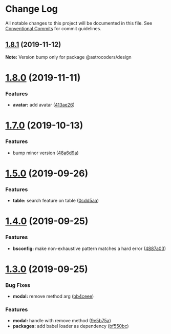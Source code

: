 # Change Log

All notable changes to this project will be documented in this file.
See [Conventional Commits](https://conventionalcommits.org) for commit guidelines.

## [1.8.1](https://github.com/Astrocoders/astro-design/compare/@astrocoders/design@1.8.0...@astrocoders/design@1.8.1) (2019-11-12)

**Note:** Version bump only for package @astrocoders/design





# [1.8.0](https://github.com/Astrocoders/astro-design/compare/@astrocoders/design@1.7.0...@astrocoders/design@1.8.0) (2019-11-11)


### Features

* **avatar:** add avatar ([413ae26](https://github.com/Astrocoders/astro-design/commit/413ae267c97b406b3eda95d0887aa0c89e6ad2e1))





# [1.7.0](https://github.com/Astrocoders/astro-design/compare/@astrocoders/design@1.5.0...@astrocoders/design@1.7.0) (2019-10-13)


### Features

* bump minor version ([48a6d9a](https://github.com/Astrocoders/astro-design/commit/48a6d9a))





# [1.5.0](https://github.com/Astrocoders/astro-design/compare/@astrocoders/design@1.4.0...@astrocoders/design@1.5.0) (2019-09-26)


### Features

* **table:** search feature on table ([0cdd5aa](https://github.com/Astrocoders/astro-design/commit/0cdd5aa))





# [1.4.0](https://github.com/Astrocoders/astro-design/compare/@astrocoders/design@1.3.0...@astrocoders/design@1.4.0) (2019-09-25)


### Features

* **bsconfig:** make non-exhaustive pattern matches a hard error ([4887a03](https://github.com/Astrocoders/astro-design/commit/4887a03))





# [1.3.0](https://github.com/Astrocoders/astro-design/compare/@astrocoders/design@1.2.1...@astrocoders/design@1.3.0) (2019-09-25)


### Bug Fixes

* **modal:** remove method arg ([bb4ceee](https://github.com/Astrocoders/astro-design/commit/bb4ceee))


### Features

* **modal:** handle with remove method ([9e5b75a](https://github.com/Astrocoders/astro-design/commit/9e5b75a))
* **packages:** add babel loader as dependency ([bf550bc](https://github.com/Astrocoders/astro-design/commit/bf550bc))
